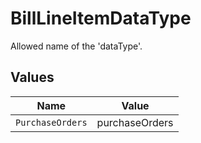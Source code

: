 # BillLineItemDataType

Allowed name of the 'dataType'.


## Values

| Name             | Value            |
| ---------------- | ---------------- |
| `PurchaseOrders` | purchaseOrders   |